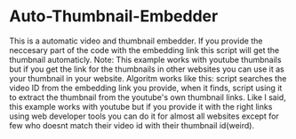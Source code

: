 # Auto-Thumbnail-Embedder
This is a automatic video and thumbnail embedder. If you provide the neccesary part of the code with the embedding link this script will get the thumbnail automaticly.
Note: This example works with youtube thumbnails but if you get the link for the thumbnails in other websites you can use it as your thumbnail in your website.
Algoritm works like this: script searches the video ID from the embedding link you provide, when it finds, script using it to extract the thumbnail from the youtube's own thumbnail links.
Like I said, this example works with youtube but if you provide it with the right links using web developer tools you can do it for almost all websites except for few who doesnt match their video id
with their thumbnail id(weird).
